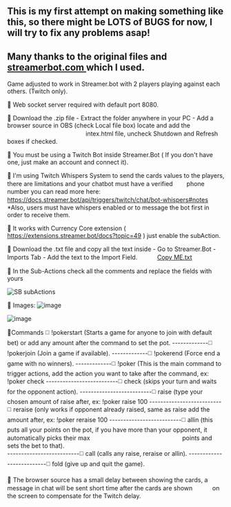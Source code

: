 ## This is my first attempt on making something like this, so there might be LOTS of BUGS for now, I will try to fix any problems asap!
## Many thanks to the original files and [streamerbot.com ](https://streamer.bot/) which I used.

Game adjusted to work in Streamer.bot with 2 players playing against each others. (Twitch only).

🔘 Web socket server required with default port 8080.

🔘 Download the .zip file - Extract the folder anywhere in your PC - Add a browser source in OBS (check Local file box) locate and add the    
　　　　　　　　　　　　　intex.html file, uncheck Shutdown and Refresh boxes if checked.

🔘 You must be using a Twitch Bot inside Streamer.Bot ( If you don't have one, just make an account and connect it).

🔘 I'm using Twitch Whispers System to send the cards values to the players, there are limitations and your chatbot must have a verified
　　phone number you can read more here: https://docs.streamer.bot/api/triggers/twitch/chat/bot-whispers#notes 
　　*Also, users must have whispers enabled or to message the bot first in order to receive them.

🔘 It works with Currency Core extension ( https://extensions.streamer.bot/docs?topic=49 ) just enable the subAction.

🔘 Download the .txt file and copy all the text inside - Go to Streamer.Bot - Imports Tab - Add the text to the Import Field.
 　　　[Copy ME.txt](https://github.com/user-attachments/files/16776644/Copy.ME.txt)

🔘 In the Sub-Actions check all the comments and replace the fields with yours
  
![SB subActions](https://github.com/user-attachments/assets/eb5fb5ed-6dd5-4c23-b8ab-36235ac0d770)

🔘 Images:
![image](https://github.com/user-attachments/assets/9936b17a-35c1-4ac2-9403-758a25713a82)

![image](https://github.com/user-attachments/assets/dda09d06-26e5-4dad-8340-e4273c906493)
 
🔘Commands  ◻️ !pokerstart (Starts a game for anyone to join with default bet) or add any amount after the command to set the pot.
‎-------------◻️ !pokerjoin (Join a game if available). 
-------------◻️ !pokerend (Force end a game with no winners).
-------------◻️ !poker (This is the main command to trigger actions, add the action you want to take after the command, ex: !poker check
--------------------------◻️ check (skips your turn and waits for the opponent action).
--------------------------◻️ raise (type your chosen amount of raise after, ex: !poker raise 100
--------------------------◻️ reraise (only works if opponent already raised, same as raise add the amount after, ex: !poker reraise 100
--------------------------◻️ allin (this puts all your points on the pot, if you have more than your opponent, it automatically picks their max 
　　　　　　　　　　　　　　　points and sets the bet to that).   
--------------------------◻️ call (calls any raise, reraise or allin).
--------------------------◻️ fold (give up and quit the game).        
  
🔘 The browser source has a small delay between showing the cards, a message in chat will be sent short time after the cards are shown 
　　　on the screen to compensate for the Twitch delay.
